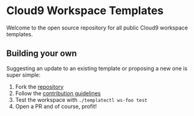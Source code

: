 # Cloud9 Workspace Templates

Welcome to the open source repository for all public Cloud9 workspace templates.

## Building your own

Suggesting an update to an existing template or proposing a new one is super simple:

1. Fork the [repository](https://github.com/c9/templates)
2. Follow the [contribution guidelines](https://github.com/c9/templates/blob/master/CONTRIBUTING.md)
3. Test the workspace with `./templatectl ws-foo test`
4. Open a PR and of course, profit!
